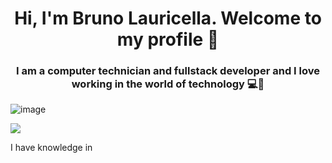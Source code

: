 <h1 align="center"> Hi, I'm Bruno Lauricella. Welcome to my profile 👋 </h1> 


<h3 align="center">I am a computer technician and fullstack developer and I love working in the world of technology 💻🧡 </h3> 

<img align="center">![image](https://user-images.githubusercontent.com/102839392/189949835-466751f7-7893-4353-8aca-f5bf0248d651.png)</img>

<img src="[landingImg](https://user-images.githubusercontent.com/102839392/189949835-466751f7-7893-4353-8aca-f5bf0248d651.png)" align="center"></img>

I have knowledge in 

<!--
**BruLau/BruLau** is a ✨ _special_ ✨ repository because its `README.md` (this file) appears on your GitHub profile.

Here are some ideas to get you started:

- 🔭 I’m currently working on ...
- 🌱 I’m currently learning ...
- 👯 I’m looking to collaborate on ...
- 🤔 I’m looking for help with ...
- 💬 Ask me about ...
- 📫 How to reach me: ...
- 😄 Pronouns: ...
- ⚡ Fun fact: ...
-->
